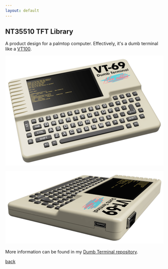 ```yaml
---
layout: default
---
```


## NT35510 TFT Library

A product design for a palmtop computer. Effectively, it's a dumb terminal like a [VT100](https://en.wikipedia.org/wiki/VT100).

![Dumb Terminal Front](/images/VTPlastic.png)

![Dumb Terminal Side](/images/VTPlasticSide.png)



More information can be found in my [Dumb Terminal repository](https://github.com/bbenchoff/Dumb-Badge).

[back](./)